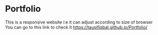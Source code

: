 # Portfolio
This is a responsive website i:e it can adjust according to size of browser
You can go to this link to check it https://tausifiqbal.github.io/Portfolio/
